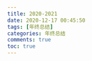```yaml
---
title: 2020-2021
date: 2020-12-17 00:45:50
tags: [年终总结]
categories: 年终总结
comments: true
toc: true
---
```


